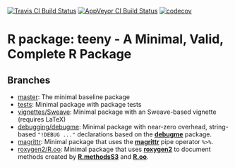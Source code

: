 [![Travis CI Build Status](https://travis-ci.org/HenrikBengtsson/teeny.svg?branch=master)](https://travis-ci.org/HenrikBengtsson/teeny/branches)
[![AppVeyor CI Build Status](https://ci.appveyor.com/api/projects/status/github/HenrikBengtsson/teeny?branch=master&svg=true)](https://ci.appveyor.com/project/HenrikBengtsson/teeny)
[![codecov](https://codecov.io/gh/HenrikBengtsson/teeny/branch/master/graph/badge.svg)](https://codecov.io/gh/HenrikBengtsson/teeny/branches)


# R package: teeny - A Minimal, Valid, Complete R Package


## Branches

* [master](https://github.com/HenrikBengtsson/teeny): The minimal baseline package
* [tests](https://github.com/HenrikBengtsson/teeny/tree/tests): Minimal package with package tests
* [vignettes/Sweave](https://github.com/HenrikBengtsson/teeny/tree/vignettes/Sweave): Minimal package with an Sweave-based vignette (requires LaTeX)
* [debugging/debugme](https://github.com/HenrikBengtsson/teeny/tree/debugging/debugme): Minimal package with near-zero overhead, string-based `"!DEBUG ..."` declarations based on the **[debugme]** package.
* [magrittr](https://github.com/HenrikBengtsson/teeny/tree/magrittr): Minimal package that uses the **[magrittr]** pipe operator `%>%`.
* [roxygen2/R.oo](https://github.com/HenrikBengtsson/teeny/tree/roxygen2/R.oo): Minimal package that uses **[roxygen2]** to document methods created by **[R.methodsS3]** and **[R.oo]**.

[debugme]: https://cran.r-project.org/package=debugme
[magrittr]: https://cran.r-project.org/package=magrittr
[roxygen2]: https://cran.r-project.org/package=roxygen2
[R.methodsS3]: https://cran.r-project.org/package=R.methodsS3
[R.oo]: https://cran.r-project.org/package=R.oo


